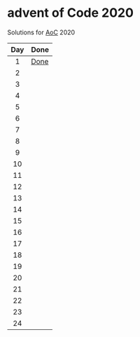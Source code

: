 # advent of Code 2020

Solutions for [AoC](https://adventofcode.com/2020) 2020

|Day|Done|
|:---:|---|
|1|[Done](src/net/ranzer/aoc/y2020/day01)|
|2| |
|3| |
|4| |
|5| |
|6| |
|7| |
|8| |
|9| |
|10| |
|11| |
|12| |
|13| |
|14| |
|15| |
|16| |
|17| |
|18| |
|19| |
|20| |
|21| |
|22| |
|23| |
|24| |


